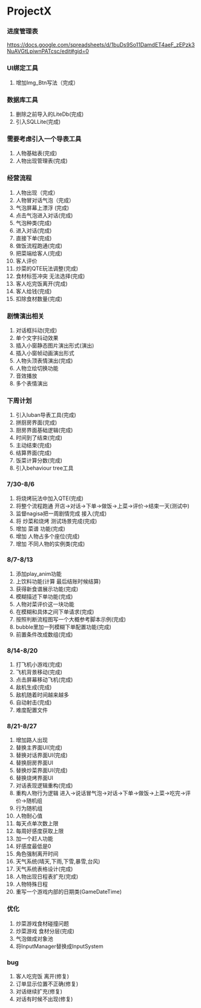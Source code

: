 # ProjectX
### 进度管理表
https://docs.google.com/spreadsheets/d/1buDs9So11DamdET4aeF_zEPzk3NuAVGtLpiwnPATcsc/edit#gid=0

### UI绑定工具
1. 增加Img_Btn写法（完成）

### 数据库工具
1. 删除之前导入的LiteDb(完成)
2. 引入SQLLite(完成)

### 需要考虑引入一个导表工具
1. 人物基础表(完成)
2. 人物出现管理表(完成)

### 经营流程
1. 人物出现（完成）
2. 人物冒对话气泡（完成）
3. 气泡屏幕上漂浮 (完成)
4. 点击气泡进入对话(完成)
5. 气泡种类(完成)
6. 进入对话(完成)
7. 直接下单(完成)
8. 做饭流程跑通(完成)
9. 把菜端给客人(完成)
10. 客人评价
11. 炒菜的QTE玩法调整(完成)
12. 食材标签冲突 无法选择(完成)
13. 客人吃完饭离开(完成)
14. 客人给钱(完成)
15. 扣除食材数量(完成)

### 剧情演出相关
1. 对话框抖动(完成)
2. 单个文字抖动效果
3. 插入小窗静态图片演出形式(演出)
4. 插入小窗帧动画演出形式
5. 人物头顶表情演出(完成)
6. 人物立绘切换功能
7. 音效播放
8. 多个表情演出


### 下周计划
1. 引入luban导表工具(完成)
3. 拼厨房界面(完成)
4. 厨房界面基础逻辑(完成)
5. 时间到了结束(完成)
6. 主动结束(完成)
7. 结算界面(完成)
8. 饭菜计算分数(完成)
9. 引入behaviour tree工具

### 7/30-8/6
1. 将烧烤玩法中加入QTE(完成)
2. 将整个流程跑通 开店->对话->下单->做饭->上菜->评价->结束一天(测试中)
3. 监督nagisa把一周剧情完成 接入(完成)
4. 将 炒菜和烧烤 测试场景完成(完成)
5. 增加 菜谱 功能(完成)
6. 增加 人物占多个座位(完成)
7. 增加 不同人物的实例类(完成)

### 8/7-8/13
1. 添加play_anim功能
2. 上饮料功能(计算 最后结账时候结算)
3. 获得新食谱展示功能(完成)
4. 模糊描述下单功能(完成)
5. 人物对菜评价这一块功能
6. 在模糊和具体之间下单请求(完成)
7. 按照判断流程图写一个大概参考脚本示例(完成)
8. bubble里加一列模糊下单配置功能(完成)
9. 前置条件改成数组(完成)


### 8/14-8/20
1. 打飞机小游戏(完成)
2. 飞机背景移动(完成)
3. 点击屏幕移动飞机(完成)
4. 敌机生成(完成)
5. 敌机随着时间越来越多
6. 自动射击(完成)
7. 难度配置文件

### 8/21-8/27
1. 增加路人出现
2. 替换主界面UI(完成)
3. 替换对话界面UI(完成)
4. 替换厨房界面UI
5. 替换炒菜界面UI(完成)
6. 替换烧烤界面UI
7. 对话表现逻辑重构(完成)
8. 重构人物行为逻辑 进入->说话冒气泡->对话->下单->做饭->上菜->吃完->评价->随机组
9. 行为随机组
10. 人物耐心值
11. 每天点单次数上限
12. 每周好感度获取上限
13. 加一个赶人功能
14. 好感度最低是0
15. 角色强制离开时间
16. 天气系统(晴天,下雨,下雪,暴雪,台风)
17. 天气系统表格设计(完成)
18. 人物出现日程表扩充(完成)
19. 人物特殊日程
20. 重写一个游戏内部的日期类(GameDateTime)


### 优化
1. 炒菜游戏食材碰撞问题
2. 炒菜游戏 食材分层(完成)
3. 气泡做成对象池
4. 将InputManager替换成InputSystem

### bug
1. 客人吃完饭 离开(修复)
3. 订单显示位置不正确(修复)
4. 对话继续扩充(修复)
5. 对话有时候不出现(修复)


